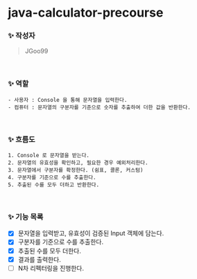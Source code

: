 # java-calculator-precourse

### ✨ 작성자
> JGoo99

<br/>

### ✨ 역할
```
- 사용자 : Console 을 통해 문자열을 입력한다.
- 컴퓨터 : 문자열의 구분자를 기준으로 숫자를 추출하여 더한 값을 반환한다.
```

<br/>

### ✨ 흐름도
```
1. Console 로 문자열을 받는다.
2. 문자열의 유효성을 확인하고, 필요한 경우 예외처리한다.
3. 문자열에서 구분자를 확정한다. (쉼표, 콜론, 커스텀)
4. 구분자를 기준으로 수를 추출한다.
5. 추출된 수를 모두 더하고 반환한다.
```

<br/>

### ✨ 기능 목록
- [x] 문자열을 입력받고, 유효성이 검증된 Input 객체에 담는다.
- [x] 구분자를 기준으로 수를 추출한다.
- [x] 추출된 수를 모두 더한다.
- [x] 결과를 출력한다.
- [ ] N차 리펙터링을 진행한다.